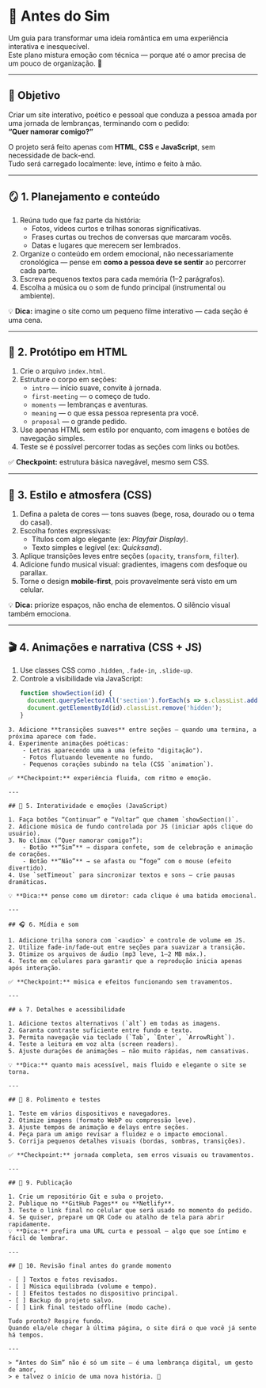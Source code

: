 # 🌹 Antes do Sim

Um guia para transformar uma ideia romântica em uma experiência interativa e inesquecível.  
Este plano mistura emoção com técnica — porque até o amor precisa de um pouco de organização. 💞

---

## 🎯 Objetivo

Criar um site interativo, poético e pessoal que conduza a pessoa amada por uma jornada de lembranças, terminando com o pedido:  
**“Quer namorar comigo?”**

O projeto será feito apenas com **HTML**, **CSS** e **JavaScript**, sem necessidade de back-end.  
Tudo será carregado localmente: leve, íntimo e feito à mão.

---

## 🪞 1. Planejamento e conteúdo

1. Reúna tudo que faz parte da história:
   - Fotos, vídeos curtos e trilhas sonoras significativas.  
   - Frases curtas ou trechos de conversas que marcaram vocês.  
   - Datas e lugares que merecem ser lembrados.  
2. Organize o conteúdo em ordem emocional, não necessariamente cronológica — pense em **como a pessoa deve se sentir** ao percorrer cada parte.  
3. Escreva pequenos textos para cada memória (1–2 parágrafos).  
4. Escolha a música ou o som de fundo principal (instrumental ou ambiente).  

💡 **Dica:** imagine o site como um pequeno filme interativo — cada seção é uma cena.

---

## 🧱 2. Protótipo em HTML

1. Crie o arquivo `index.html`.  
2. Estruture o corpo em seções:  
   - `intro` — início suave, convite à jornada.  
   - `first-meeting` — o começo de tudo.  
   - `moments` — lembranças e aventuras.  
   - `meaning` — o que essa pessoa representa pra você.  
   - `proposal` — o grande pedido.  
3. Use apenas HTML sem estilo por enquanto, com imagens e botões de navegação simples.  
4. Teste se é possível percorrer todas as seções com links ou botões.  

✅ **Checkpoint:** estrutura básica navegável, mesmo sem CSS.

---

## 🎨 3. Estilo e atmosfera (CSS)

1. Defina a paleta de cores — tons suaves (bege, rosa, dourado ou o tema do casal).  
2. Escolha fontes expressivas:  
   - Títulos com algo elegante (ex: *Playfair Display*).  
   - Texto simples e legível (ex: *Quicksand*).  
3. Aplique transições leves entre seções (`opacity`, `transform`, `filter`).  
4. Adicione fundo musical visual: gradientes, imagens com desfoque ou parallax.  
5. Torne o design **mobile-first**, pois provavelmente será visto em um celular.  

💡 **Dica:** priorize espaços, não encha de elementos. O silêncio visual também emociona.

---

## 🎬 4. Animações e narrativa (CSS + JS)

1. Use classes CSS como `.hidden`, `.fade-in`, `.slide-up`.  
2. Controle a visibilidade via JavaScript:  
   ```js
   function showSection(id) {
     document.querySelectorAll('section').forEach(s => s.classList.add('hidden'));
     document.getElementById(id).classList.remove('hidden');
   }
```
3. Adicione **transições suaves** entre seções — quando uma termina, a próxima aparece com fade.
4. Experimente animações poéticas:
    - Letras aparecendo uma a uma (efeito "digitação").
    - Fotos flutuando levemente no fundo.
    - Pequenos corações subindo na tela (CSS `animation`).

✅ **Checkpoint:** experiência fluida, com ritmo e emoção.

---

## 💌 5. Interatividade e emoções (JavaScript)

1. Faça botões “Continuar” e “Voltar” que chamem `showSection()`.
2. Adicione música de fundo controlada por JS (iniciar após clique do usuário).
3. No clímax (“Quer namorar comigo?”):
    - Botão **“Sim”** → dispara confete, som de celebração e animação de corações.
    - Botão **“Não”** → se afasta ou “foge” com o mouse (efeito divertido).
4. Use `setTimeout` para sincronizar textos e sons — crie pausas dramáticas.

💡 **Dica:** pense como um diretor: cada clique é uma batida emocional.

---

## 🎧 6. Mídia e som

1. Adicione trilha sonora com `<audio>` e controle de volume em JS.
2. Utilize fade-in/fade-out entre seções para suavizar a transição.
3. Otimize os arquivos de áudio (mp3 leve, 1–2 MB máx.).
4. Teste em celulares para garantir que a reprodução inicia apenas após interação.

✅ **Checkpoint:** música e efeitos funcionando sem travamentos.

---

## ♿ 7. Detalhes e acessibilidade

1. Adicione textos alternativos (`alt`) em todas as imagens.
2. Garanta contraste suficiente entre fundo e texto.
3. Permita navegação via teclado (`Tab`, `Enter`, `ArrowRight`).
4. Teste a leitura em voz alta (screen readers).
5. Ajuste durações de animações — não muito rápidas, nem cansativas.

💡 **Dica:** quanto mais acessível, mais fluido e elegante o site se torna.

---

## 🧪 8. Polimento e testes

1. Teste em vários dispositivos e navegadores.
2. Otimize imagens (formato WebP ou compressão leve).
3. Ajuste tempos de animação e delays entre seções.
4. Peça para um amigo revisar a fluidez e o impacto emocional.
5. Corrija pequenos detalhes visuais (bordas, sombras, transições).

✅ **Checkpoint:** jornada completa, sem erros visuais ou travamentos.

---

## 🚀 9. Publicação

1. Crie um repositório Git e suba o projeto.
2. Publique no **GitHub Pages** ou **Netlify**.
3. Teste o link final no celular que será usado no momento do pedido.
4. Se quiser, prepare um QR Code ou atalho de tela para abrir rapidamente.
💡 **Dica:** prefira uma URL curta e pessoal — algo que soe íntimo e fácil de lembrar.

---

## 💭 10. Revisão final antes do grande momento

- [ ] Textos e fotos revisados.
- [ ] Música equilibrada (volume e tempo).
- [ ] Efeitos testados no dispositivo principal.
- [ ] Backup do projeto salvo.
- [ ] Link final testado offline (modo cache).

Tudo pronto? Respire fundo.  
Quando ela/ele chegar à última página, o site dirá o que você já sente há tempos.

---

> “Antes do Sim” não é só um site — é uma lembrança digital, um gesto de amor,  
> e talvez o início de uma nova história. 💖
